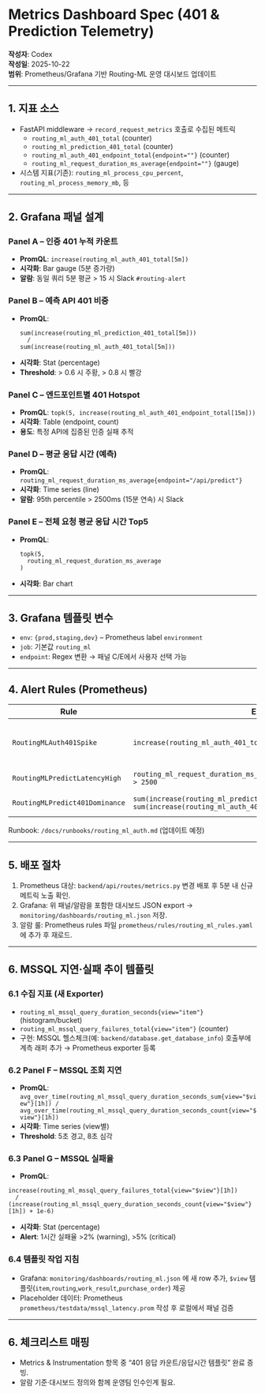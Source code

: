 # Metrics Dashboard Spec (401 & Prediction Telemetry)

**작성자**: Codex  
**작성일**: 2025-10-22  
**범위**: Prometheus/Grafana 기반 Routing-ML 운영 대시보드 업데이트

---

## 1. 지표 소스
- FastAPI middleware → `record_request_metrics` 호출로 수집된 메트릭  
  - `routing_ml_auth_401_total` (counter)  
  - `routing_ml_prediction_401_total` (counter)  
  - `routing_ml_auth_401_endpoint_total{endpoint=""}` (counter)  
  - `routing_ml_request_duration_ms_average{endpoint=""}` (gauge)
- 시스템 지표(기존): `routing_ml_process_cpu_percent`, `routing_ml_process_memory_mb`, 등

---

## 2. Grafana 패널 설계

### Panel A – 인증 401 누적 카운트
- **PromQL**: `increase(routing_ml_auth_401_total[5m])`
- **시각화**: Bar gauge (5분 증가량)
- **알람**: 동일 쿼리 5분 평균 > 15 시 Slack `#routing-alert`

### Panel B – 예측 API 401 비중
- **PromQL**:  
  ```
  sum(increase(routing_ml_prediction_401_total[5m]))
    /
  sum(increase(routing_ml_auth_401_total[5m]))
  ```
- **시각화**: Stat (percentage)
- **Threshold**: > 0.6 시 주황, > 0.8 시 빨강

### Panel C – 엔드포인트별 401 Hotspot
- **PromQL**: `topk(5, increase(routing_ml_auth_401_endpoint_total[15m]))`
- **시각화**: Table (endpoint, count)
- **용도**: 특정 API에 집중된 인증 실패 추적

### Panel D – 평균 응답 시간 (예측)
- **PromQL**: `routing_ml_request_duration_ms_average{endpoint="/api/predict"}`
- **시각화**: Time series (line)
- **알람**: 95th percentile > 2500ms (15분 연속) 시 Slack

### Panel E – 전체 요청 평균 응답 시간 Top5
- **PromQL**:
  ```
  topk(5,
    routing_ml_request_duration_ms_average
  )
  ```
- **시각화**: Bar chart

---

## 3. Grafana 템플릿 변수
- `env`: `{prod,staging,dev}` – Prometheus label `environment`
- `job`: 기본값 `routing_ml`
- `endpoint`: Regex 변환 → 패널 C/E에서 사용자 선택 가능

---

## 4. Alert Rules (Prometheus)

| Rule | Expr | For | Severity | Action |
| --- | --- | --- | --- | --- |
| `RoutingMLAuth401Spike` | `increase(routing_ml_auth_401_total[5m]) > 15` | 5m | warning | Slack 알림 + Runbook 링크 |
| `RoutingMLPredictLatencyHigh` | `routing_ml_request_duration_ms_average{endpoint="/api/predict"} > 2500` | 15m | critical | Slack & Pager |
| `RoutingMLPredict401Dominance` | `sum(increase(routing_ml_prediction_401_total[10m])) / sum(increase(routing_ml_auth_401_total[10m])) > 0.7` | 10m | warning | Slack 요약 |

Runbook: `/docs/runbooks/routing_ml_auth.md` (업데이트 예정)

---

## 5. 배포 절차
1. Prometheus 대상: `backend/api/routes/metrics.py` 변경 배포 후 5분 내 신규 메트릭 노출 확인.  
2. Grafana: 위 패널/알람을 포함한 대시보드 JSON export → `monitoring/dashboards/routing_ml.json` 저장.  
3. 알람 룰: Prometheus rules 파일 `prometheus/rules/routing_ml_rules.yaml` 에 추가 후 재로드.

---


## 6. MSSQL 지연·실패 추이 템플릿

### 6.1 수집 지표 (새 Exporter)
- `routing_ml_mssql_query_duration_seconds{view="item"}` (histogram/bucket)
- `routing_ml_mssql_query_failures_total{view="item"}` (counter)
- 구현: MSSQL 헬스체크(예: `backend/database.get_database_info`) 호출부에 계측 래퍼 추가 → Prometheus exporter 등록

### 6.2 Panel F – MSSQL 조회 지연
- **PromQL**: `avg_over_time(routing_ml_mssql_query_duration_seconds_sum{view="$view"}[1h]) / avg_over_time(routing_ml_mssql_query_duration_seconds_count{view="$view"}[1h])`
- **시각화**: Time series (view별)
- **Threshold**: 5초 경고, 8초 심각

### 6.3 Panel G – MSSQL 실패율
- **PromQL**:
```
increase(routing_ml_mssql_query_failures_total{view="$view"}[1h])
  /
(increase(routing_ml_mssql_query_duration_seconds_count{view="$view"}[1h]) + 1e-6)
```
- **시각화**: Stat (percentage)
- **Alert**: 1시간 실패율 >2% (warning), >5% (critical)

### 6.4 템플릿 작업 지침
- Grafana: `monitoring/dashboards/routing_ml.json` 에 새 row 추가, `$view` 템플릿(`item`,`routing`,`work_result`,`purchase_order`) 제공
- Placeholder 데이터: Prometheus `prometheus/testdata/mssql_latency.prom` 작성 후 로컬에서 패널 검증

---

## 6. 체크리스트 매핑
- Metrics & Instrumentation 항목 중 “401 응답 카운트/응답시간 템플릿” 완료 증빙.
- 알람 기준·대시보드 정의와 함께 운영팀 인수인계 필요.
